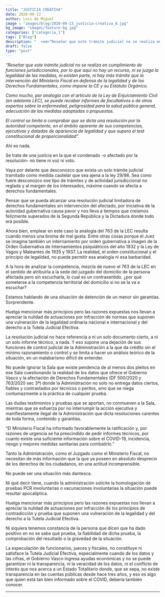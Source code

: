 ```yaml
---
title: "JUSTICIA CREATIVA"
date: 2020-09-13
author: Luis de Miguel
image : "images/blog/2020-09-13_justicia-creativa_0.jpg"
bg_image: "images/feature-bg.jpg"
categories: ["categoria_1"]
tags: ["Blog"]
description: "  <em>“Reseñar que este trámite judicial no se realiza en cumplimiento de funciones jurisdiccionales..."
draft: false
type: "post"
---
```

<em>“Reseñar que este trámite judicial no se realiza en cumplimiento de funciones jurisdiccionales, por lo que aquí no hay un recurso, ni se juzga la legalidad de las medidas, ni existen parte, ni hay más trámite que la intervención del Ministerio Fiscal en defensa de la legalidad y de los Derechos Fundamentales, como impone la CE y su Estatuto Orgánico. </em>

<em>Como mucho, por analogía con el artículo de la Ley de Enjuiciamiento Civil (en adelante LEC), se puede recabar informes de facultativos o de otros expertos sobre la enfermedad, peligrosidad para la salud pública general, adecuación de las medidas adoptadas o propuestas. </em>

<em>El control se limita a comprobar que se dicta una resolución por la autoridad competente, en el ámbito aparente de sus competencias, ejecutivas y dotadas de apariencia de legalidad y que supera el test constitucional de proporcionalidad”.</em>

Ahí es nada.

Se trata de una justicia en la que el condenado -o afectado por la resolución- no tiene ni voz ni voto.

Vaya por delante que desconozco que exista un solo trámite judicial tramitado como medida cautelar que sea ajena a la ley 29/98. Sea como fuere desconozco ese tipo de trámites y de actividad jurisdiccional no reglada y al margen de los interesados, máxime cuando se afecta a derechos fundamentales.

Pensar que se pueda alcanzar una resolución judicial limitadora de derechos fundamentales sin intervención del afectado, por iniciativa de la autoridad gubernativa causa pavor y nos lleva a tiempos que creíamos felizmente superados de la Segunda República y la Dictadura donde todo era posible.

Ahora bien, emplear en este caso la analogía del 763 de la LEC resulta cuando menos una broma de mal gusta. Entre otras cosas porque el Juez se imagina también un internamiento por orden gubernativa a imagen de la Orden Gubernativa de Internamientos psiquiátricos del año 1932 y la Ley de Vagos y Maleantes de 1935 y 1937. La realidad, el orden constitucional y el principio de legalidad, no puede permitir esa analogía ni esa barbaridad.

A la hora de analizar la competencia, mezcla de nuevo el 763 de la LEC en el sentido de atribuirla a la sede del juzgado del domicilio de la persona afectada pero sin escucharla, lo cual es un contrasentido. ¿por qué someterse a la competencia territorial del domicilio si no se la va a escuchar? 

Estamos hablando de una situación de detención de un menor sin garantías. Sorprendente.

Huelga mencionar más principios pero las razones expuestas nos llevan a apreciar la nulidad de actuaciones por infracción de normas que suponen una vulneración de la legalidad ordinaria nacional e internacional y del derecho a la Tutela Judicial Efectiva.

La resolución judicial no hace referencia a ni un solo documento cierto, a ni un solo informe técnico, a nada. Y eso supone una dejación de sus funciones de control judicial de la Administración a la que da crédito sin el mínimo razonamiento o control y se limita a hacer un análisis teórico de la situación, en un malabarismo difícil de entender.

No puede ignorar la Sala que existe pendencia de al menos dos pleitos en ese Sala cuestionando la realidad de los datos que ofrece el Gobierno Vasco y la afectación de Derechos Fundamentales (DF 500/2020 y 763/2020 sec 3ª) donde la Administración no solo no entrega datos ciertos, fiables y contrastados por técnicos o peritos, sino que se niega contumazmente a la práctica de cualquier prueba.

Las dudas testimonios y pruebas que se aportan, no conmueven a la Sala, mientras que se esfuerza por no interrumpir la acción ejecutiva y manifiestamente ilegal de la Administración que dicta resoluciones carentes de toda forma, contenido y garantías.

“El Ministerio Fiscal ha informado favorablemente la ratificación y, por razones de urgencia se ha prescindido de pedir informes técnicos, por cuanto existe una suficiente información sobre el COVID-19, incidencia, riesgo y mejores medidas sanitarias para combatirlo.”

Tanto la Administración, como el Juzgado como el Ministerio Fiscal, no necesitan de más información que la que ya poseen en absoluto desprecio de los derechos de los ciudadanos, en una actitud incomprensible.

No puede ser una situación más dantesca.

Ni qué decir tiene, cuando la administración solicite la homologación de pruebas PCR involuntarias o vacunaciones involuntarias la situación puede resultar apocalíptica.

Huelga mencionar más principios pero las razones expuestas nos llevan a apreciar la nulidad de actuaciones por infracción de los principios de contradicción y prueba que suponen una vulneración de la legalidad y del derecho a la Tutela Judicial Efectiva. 

Ni siquiera tenemos constancia de la persona que dicen que ha dado positivo en no se sabe qué prueba, la fiabilidad de dicha prueba, la comprobación del resultado o la gravedad de la situación.

La especulación de funcionarios, jueces y fiscales, no constituye ni satisface la Tutela Judicial Efectiva, especialmente cuando de los datos y las cifras, el Gobierno Vasco ingresa ayudas económicas y no se puede garantizar ni la transparencia, ni la veracidad de los datos, ni el conflicto de interés que nos acerca a un Estado Totalitario donde, que se sepa, no existe transparencia en las cuentas públicas desde hace tres años, y eso es algo que quien está tan bien informado sobre el COVID, debería también conocer.



<hr> 




